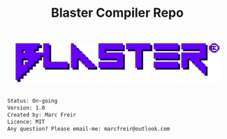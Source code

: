 # <div align="center">Blaster Compiler Repo</div><br />

<div align="center"><img src="./_img/blasterLogo.svg" alt="Blaster" /></div>
<br />



    Status: On-going
    Version: 1.0
    Created by: Marc Freir
    Licence: MIT
    Any question? Please email-me: marcfreir@outlook.com
